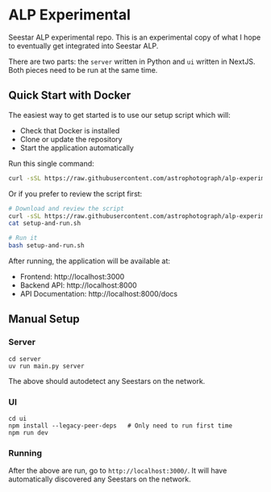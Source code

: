 # ALP Experimental

Seestar ALP experimental repo. This is an experimental copy of what I hope to
eventually get integrated into Seestar ALP.

There are two parts: the `server` written in Python and `ui` written in NextJS.
Both pieces need to be run at the same time.

## Quick Start with Docker

The easiest way to get started is to use our setup script which will:
- Check that Docker is installed
- Clone or update the repository
- Start the application automatically

Run this single command:

```bash
curl -sSL https://raw.githubusercontent.com/astrophotograph/alp-experimental/main/setup-and-run.sh | bash
```

Or if you prefer to review the script first:

```bash
# Download and review the script
curl -sSL https://raw.githubusercontent.com/astrophotograph/alp-experimental/main/setup-and-run.sh -o setup-and-run.sh
cat setup-and-run.sh

# Run it
bash setup-and-run.sh
```

After running, the application will be available at:
- Frontend: http://localhost:3000
- Backend API: http://localhost:8000
- API Documentation: http://localhost:8000/docs

## Manual Setup

### Server

```shell
cd server
uv run main.py server
```

The above should autodetect any Seestars on the network.

### UI

```shell
cd ui
npm install --legacy-peer-deps   # Only need to run first time
npm run dev
```

### Running

After the above are run, go to `http://localhost:3000/`. It will have
automatically discovered any Seestars on the network.


